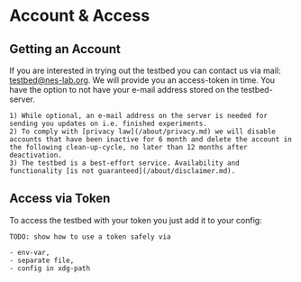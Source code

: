 # Account & Access

## Getting an Account

If you are interested in trying out the testbed you can contact us via mail: <testbed@nes-lab.org>.
We will provide you an access-token in time.
You have the option to not have your e-mail address stored on the testbed-server.

```{note}
1) While optional, an e-mail address on the server is needed for sending you updates on i.e. finished experiments.
2) To comply with [privacy law](/about/privacy.md) we will disable accounts that have been inactive for 6 month and delete the account in the following clean-up-cycle, no later than 12 months after deactivation.
3) The testbed is a best-effort service. Availability and functionality [is not guaranteed](/about/disclaimer.md).
```

## Access via Token

To access the testbed with your token you just add it to your config:

```{caution}
TODO: show how to use a token safely via

- env-var,
- separate file,
- config in xdg-path
```
